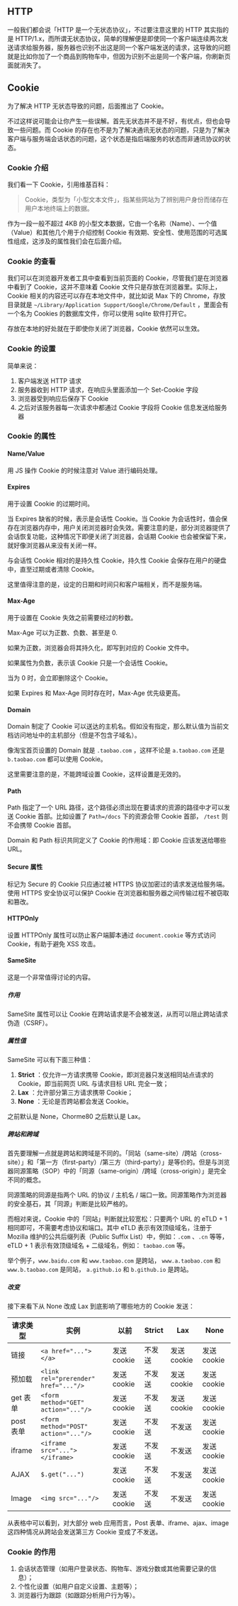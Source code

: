 ## HTTP

一般我们都会说「HTTP 是一个无状态协议」，不过要注意这里的 HTTP 其实指的是 HTTP/1.x，而所谓无状态协议，简单的理解便是即使同一个客户端连续两次发送请求给服务器，服务器也识别不出这是同一个客户端发送的请求，这导致的问题就是比如你加了一个商品到购物车中，但因为识别不出是同一个客户端，你刷新页面就消失了。

## Cookie

为了解决 HTTP 无状态导致的问题，后面推出了 Cookie。

不过这样说可能会让你产生一些误解。首先无状态并不是不好，有优点，但也会导致一些问题。而 Cookie 的存在也不是为了解决通讯无状态的问题，只是为了解决客户端与服务端会话状态的问题，这个状态是指后端服务的状态而非通讯协议的状态。

### Cookie 介绍

我们看一下 Cookie，引用维基百科：

> Cookie，类型为「小型文本文件」，指某些网站为了辨别用户身份而储存在用户本地终端上的数据。

作为一段一般不超过 4KB 的小型文本数据，它由一个名称（Name）、一个值（Value）和其他几个用于介绍控制 Cookie 有效期、安全性、使用范围的可选属性组成，这涉及的属性我们会在后面介绍。

### Cookie 的查看

我们可以在浏览器开发者工具中查看到当前页面的 Cookie，尽管我们是在浏览器中看到了 Cookie，这并不意味着 Cookie 文件只是存放在浏览器里。实际上，Cookie 相关的内容还可以存在本地文件中，就比如说 Max 下的 Chrome，存放目录就是 `~/Library/Application Support/Google/Chrome/Default` ，里面会有一个名为 Cookies 的数据库文件，你可以使用 sqlite 软件打开它。

存放在本地的好处就在于即使你关闭了浏览器，Cookie 依然可以生效。

### Cookie 的设置

简单来说：

1.  客户端发送 HTTP 请求
2.  服务器收到 HTTP 请求，在响应头里面添加一个 Set-Cookie 字段
3.  浏览器受到响应后保存下 Cookie
4.  之后对该服务器每一次请求中都通过 Cookie 字段将 Cookie 信息发送给服务器

### Cookie 的属性

#### Name/Value

用 JS 操作 Cookie 的时候注意对 Value 进行编码处理。

#### Expires

用于设置 Cookie 的过期时间。

当 Expires 缺省的时候，表示是会话性 Cookie。当 Cookie 为会话性时，值会保存在浏览器内存中，用户关闭浏览器时会失效。需要注意的是，部分浏览器提供了会话恢复功能，这种情况下即便关闭了浏览器，会话期 Cookie 也会被保留下来，就好像浏览器从来没有关闭一样。

与会话性 Cookie 相对的是持久性 Cookie，持久性 Cookie 会保存在用户的硬盘中，直至过期或者清除 Cookie。

这里值得注意的是，设定的日期和时间只和客户端相关，而不是服务端。

#### Max-Age

用于设置在 Cookie 失效之前需要经过的秒数。

Max-Age 可以为正数、负数、甚至是 0.

如果为正数，浏览器会将其持久化，即写到对应的 Cookie 文件中。

如果属性为负数，表示该 Cookie 只是一个会话性 Cookie。

当为 0 时，会立即删除这个 Cookie。

如果 Expires 和 Max-Age 同时存在时，Max-Age 优先级更高。

#### Domain

Domain 制定了 Cookie 可以送达的主机名。假如没有指定，那么默认值为当前文档访问地址中的主机部分（但是不包含子域名）。

像淘宝首页设置的 Domain 就是 `.taobao.com` ，这样不论是 `a.taobao.com` 还是 `b.taobao.com` 都可以使用 Cookie。

这里需要注意的是，不能跨域设置 Cookie，这样设置是无效的。

#### Path

Path 指定了一个 URL 路径，这个路径必须出现在要请求的资源的路径中才可以发送 Cookie 首部。比如设置了 `Path=/docs` 下的资源会带 Cookie 首部， `/test` 则不会携带 Cookie 首部。

Domain 和 Path 标识共同定义了 Cookie 的作用域：即 Cookie 应该发送给哪些 URL。

#### Secure 属性

标记为 Secure 的 Cookie 只应通过被 HTTPS 协议加密过的请求发送给服务端。使用 HTTPS 安全协议可以保护 Cookie 在浏览器和服务器之间传输过程不被窃取和篡改。

#### HTTPOnly

设置 HTTPOnly 属性可以防止客户端脚本通过 `document.cookie` 等方式访问 Cookie，有助于避免 XSS 攻击。

#### SameSite

这是一个非常值得讨论的内容。

##### 作用

SameSite 属性可以让 Cookie 在跨站请求是不会被发送，从而可以阻止跨站请求伪造（CSRF）。

##### 属性值

SameSite 可以有下面三种值：

1.  **Strict** ：仅允许一方请求携带 Cookie，即浏览器只发送相同站点请求的 Cookie，即当前网页 URL 与请求目标 URL 完全一致；
2.  **Lax** ：允许部分第三方请求携带 Cookie；
3.  **None** ：无论是否跨站都会发送 Cookie。

之前默认是 None，Chorme80 之后默认是 Lax。

##### 跨站和跨域

首先要理解一点就是跨站和跨域是不同的。「同站（same-site）/跨站（cross-site）」和「第一方（first-party）/第三方（third-party）」是等价的。但是与浏览器同源策略（SOP）中的「同源（same-origin）/跨域（cross-origin）」是完全不同的概念。

同源策略的同源是指两个 URL 的协议 / 主机名 / 端口一致。同源策略作为浏览器的安全基石，其「同源」判断是比较严格的。

而相对来说，Cookie 中的「同站」判断就比较宽松：只要两个 URL 的 eTLD + 1 相同即可，不需要考虑协议和端口。其中 eTLD 表示有效顶级域名，注册于 Mozilla 维护的公共后缀列表（Public Suffix List）中，例如：`.com` 、`.cn` 等等，eTLD + 1 表示有效顶级域名 + 二级域名，例如： `taobao.com` 等。

举个例子，`www.baidu.com` 和 `www.taobao.com` 是跨站， `www.a.taobao.com` 和 `www.b.taobao.com` 是同站， `a.github.io` 和 `b.github.io` 是跨站。

##### 改变

接下来看下从 None 改成 Lax 到底影响了哪些地方的 Cookie 发送：

| 请求类型  | 实例                                 | 以前        | Strict | Lax         | None        |
| --------- | ------------------------------------ | ----------- | ------ | ----------- | ----------- |
| 链接      | `<a href="..."></a>`                 | 发送 cookie | 不发送 | 发送 cookie | 发送 cookie |
| 预加载    | `<link rel="prerender" href="..."/>` | 发送 cookie | 不发送 | 发送 cookie | 发送 cookie |
| get 表单  | `<form method="GET" action="..."/>`  | 发送 cookie | 不发送 | 发送 cookie | 发送 cookie |
| post 表单 | `<form method="POST" action="..."/>` | 发送 cookie | 不发送 | 不发送      | 发送 cookie |
| iframe    | `<iframe src="..."></iframe>`        | 发送 cookie | 不发送 | 不发送      | 发送 cookie |
| AJAX      | `$.get("...")`                       | 发送 cookie | 不发送 | 不发送      | 发送 cookie |
| Image     | `<img src="..."/>`                   | 发送 cookie | 不发送 | 不发送      | 发送 cookie |

从表格中可以看到，对大部分 web 应用而言，Post 表单、iframe、ajax、image 这四种情况从跨站会发送第三方 Cookie 变成了不发送。

### Cookie 的作用

1.  会话状态管理（如用户登录状态、购物车、游戏分数或其他需要记录的信息）；
2.  个性化设置（如用户自定义设置、主题等）；
3.  浏览器行为跟踪（如跟踪分析用户行为等）。
